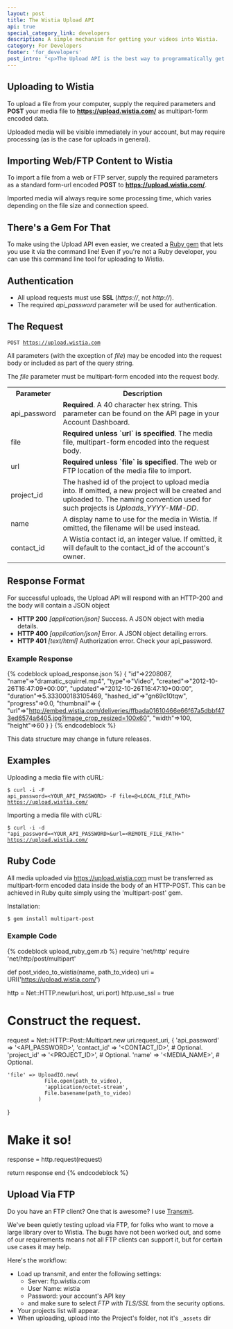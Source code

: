 ```yaml
---
layout: post
title: The Wistia Upload API
api: true
special_category_link: developers
description: A simple mechanism for getting your videos into Wistia.
category: For Developers
footer: 'for_developers'
post_intro: "<p>The Upload API is the best way to programmatically get new videos and files into your Wistia account.</p><p>If you are looking to have site visitors upload content (something like <em>user generated content</em>) you should also check out <a href='/doc/upload-widget-specs'>Upload Widgets</a>.</p>"
---
```


## Uploading to Wistia

To upload a file from your computer, supply the required parameters and
**POST** your media file to **https://upload.wistia.com/** as multipart-form
encoded data.

Uploaded media will be visible immediately in your account, but may require
processing (as is the case for uploads in general).

## Importing Web/FTP Content to Wistia

To import a file from a web or FTP server, supply the required parameters as a
standard form-url encoded **POST** to **https://upload.wistia.com/**.

Imported media will always require some processing time, which varies depending
on the file size and connection speed.

## There's a Gem For That

To make using the Upload API even easier, we created a [Ruby
gem](https://github.com/wistia/wistia-uploader) that lets you use it via the
command line! Even if you're not a Ruby developer, you can use this command line
tool for uploading to Wistia.

## Authentication

* All upload requests must use **SSL** (*https://*, not *http://*).
* The required *api_password* parameter will be used for authentication.

## The Request

<code class="full_width">POST https://upload.wistia.com</code>

All parameters (with the exception of *file*) may be encoded into the request
body or included as part of the query string.

The *file* parameter must be multipart-form encoded into the request body.

<div><table>
  <tr>
    <th>Parameter</th>
    <th>Description</th>
  </tr>
  <tr>
    <td>api_password</td>
    <td> 
      <b>Required</b>.
      A 40 character hex string. This parameter can be found on the API page 
      in your Account Dashboard.
    </td>
  </tr>
  <tr>
    <td>file</td>
    <td> 
      <b>Required unless `url` is specified</b>.
      The media file, multipart-form encoded into the request body.
    </td>
  </tr>
  <tr>
      <td>url</td>
      <td>
        <b>Required unless `file` is specified</b>.
        The web or FTP location of the media file to import.
      </td>
    </tr>
  <tr>
    <td>project_id</td>
    <td> 
      The hashed id of the project to upload media into. If omitted, a new
      project will be created and uploaded to. The naming convention used for
      such projects is <i>Uploads_YYYY-MM-DD</i>.
    </td>
  </tr>
  <tr>
    <td>name</td>
    <td> 
      A display name to use for the media in Wistia. If omitted, the filename
      will be used instead.
    </td>
  </tr>
  <tr>
    <td>contact_id</td>
    <td> 
      A Wistia contact id, an integer value. If omitted, it will default to the
      contact_id of the account's owner.
    </td>
  </tr>
</table></div>

## Response Format

For successful uploads, the Upload API will respond with an HTTP-200 and the
body will contain a JSON object 

  * **HTTP 200** *[application/json]* Success. A JSON object with media details.
  * **HTTP 400** *[application/json]* Error. A JSON object detailing errors.
  * **HTTP 401** *[text/html]* Authorization error. Check your api_password.


### Example Response

{% codeblock upload_response.json %}
{
  "id"=>2208087, 
  "name"=>"dramatic_squirrel.mp4", 
  "type"=>"Video", 
  "created"=>"2012-10-26T16:47:09+00:00", 
  "updated"=>"2012-10-26T16:47:10+00:00", 
  "duration"=>5.333000183105469, 
  "hashed_id"=>"gn69c10tqw",
  "progress"=>0.0,
  "thumbnail"=>
  {
    "url"=>"http://embed.wistia.com/deliveries/ffbada01610466e66f67a5dbbf473ed6574a6405.jpg?image_crop_resized=100x60", 
    "width"=>100, 
    "height"=>60
  }
}
{% endcodeblock %}

This data structure may change in future releases.

## Examples

Uploading a media file with cURL:

<code class="full_width">$ curl -i -F api_password=&lt;YOUR_API_PASSWORD&gt; -F file=@&lt;LOCAL_FILE_PATH&gt; https://upload.wistia.com/</code>

Importing a media file with cURL:

<code class="full_width">$ curl -i -d "api_password=&lt;YOUR_API_PASSWORD&gt;&amp;url=&lt;REMOTE_FILE_PATH&gt;" https://upload.wistia.com/</code>

## Ruby Code

All media uploaded via https://upload.wistia.com must be transferred as
multipart-form encoded data inside the body of an HTTP-POST. This can be
achieved in Ruby quite simply using the 'multipart-post' gem.

Installation:

<code class="full_width">$ gem install multipart-post</code>

### Example Code

{% codeblock upload_ruby_gem.rb %}
require 'net/http'
require 'net/http/post/multipart'

def post_video_to_wistia(name, path_to_video)
  uri = URI('https://upload.wistia.com/')

  http = Net::HTTP.new(uri.host, uri.port)
  http.use_ssl = true

  # Construct the request.
  request = Net::HTTP::Post::Multipart.new uri.request_uri, {
    'api_password' => '<API_PASSWORD>',
    'contact_id'   => '<CONTACT_ID>', # Optional.
    'project_id'   => '<PROJECT_ID>', # Optional.
    'name'         => '<MEDIA_NAME>', # Optional.

    'file' => UploadIO.new(
                File.open(path_to_video),
                'application/octet-stream',
                File.basename(path_to_video)
              )
  }

  # Make it so!
  response = http.request(request)

  return response
end
{% endcodeblock %}

## Upload Via FTP

Do you have an FTP client? One that is awesome? I use [Transmit](http://panic.com/transmit/). 

We've been quietly testing upload via FTP, for folks who want to move a large 
library over to Wistia. The bugs have not been worked out, and some of our requirements
means not all FTP clients can support it, but for certain use cases it may help.

Here's the workflow:

* Load up transmit, and enter the following settings:
  * Server: ftp.wistia.com
  * User Name: wistia
  * Password: your account's API key
  * and make sure to select *FTP with TLS/SSL* from the security options.
* Your projects list will appear. 
* When uploading, upload into the Project's folder, not it's `_assets` dir
